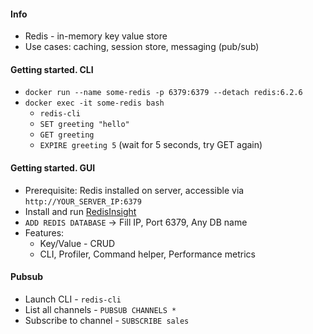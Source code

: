 #### Info
* Redis - in-memory key value store
* Use cases: caching, session store, messaging (pub/sub)

#### Getting started. CLI
* `docker run --name some-redis -p 6379:6379 --detach redis:6.2.6`
* `docker exec -it some-redis bash`
    * `redis-cli`
    * `SET greeting "hello"`
    * `GET greeting`
    * `EXPIRE greeting 5` (wait for 5 seconds, try GET again)

#### Getting started. GUI
* Prerequisite: Redis installed on server, accessible via `http://YOUR_SERVER_IP:6379`
* Install and run [RedisInsight](https://redis.com/redis-enterprise/redis-insight/#insight-form)
* `ADD REDIS DATABASE` -> Fill IP, Port 6379, Any DB name
* Features:
    * Key/Value - CRUD
    * CLI, Profiler, Command helper, Performance metrics

#### Pubsub
* Launch CLI - `redis-cli`
* List all channels - `PUBSUB CHANNELS *`
* Subscribe to channel - `SUBSCRIBE sales`